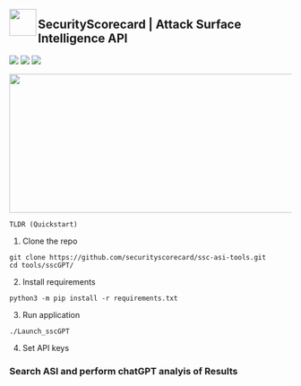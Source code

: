 <p align="center">
<img align="left" width="48" height="48" src="https://github.com/securityscorecard/ssc-asi-tools/raw/dev/res/images/SSC.Ti.ANSI.48x48.png"></p> 

## SecurityScorecard | Attack Surface Intelligence API
![](https://img.shields.io/static/v1?label=SecurityScorecard&message=ASI&color=6747ff)
![](https://img.shields.io/github/commit-status/securityscorecard/ssc-asi-tools/master/161553007a5590614ec31def7306b371eae04947?color=blue)
![](https://img.shields.io/github/watchers/securityscorecard/ssc-asi-tools?color=black)
<p align="center">
<img align="center" width="548" height="248" src="https://github.com/securityscorecard/ssc-asi-tools/raw/dev/res/images/ssc_ansi_banner.png"></p> 



`TLDR (Quickstart)`

1. Clone the repo 
```
git clone https://github.com/securityscorecard/ssc-asi-tools.git
cd tools/sscGPT/
```

2. Install requirements
```
python3 -m pip install -r requirements.txt
```

3. Run application
```
./Launch_sscGPT
```

4. Set API keys


### Search ASI and perform chatGPT analyis of Results